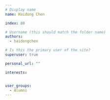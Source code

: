```yaml
---
# Display name
name: Haidong Chen

index: 80

# Username (this should match the folder name)
authors:
  - haidongchen

# Is this the primary user of the site?
superuser: true

personal_url: ""

interests:


user_groups:
  - Alumni
---
```

